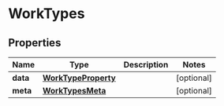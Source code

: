 

# WorkTypes


## Properties

| Name | Type | Description | Notes |
|------------ | ------------- | ------------- | -------------|
|**data** | [**WorkTypeProperty**](WorkTypeProperty.md) |  |  [optional] |
|**meta** | [**WorkTypesMeta**](WorkTypesMeta.md) |  |  [optional] |



